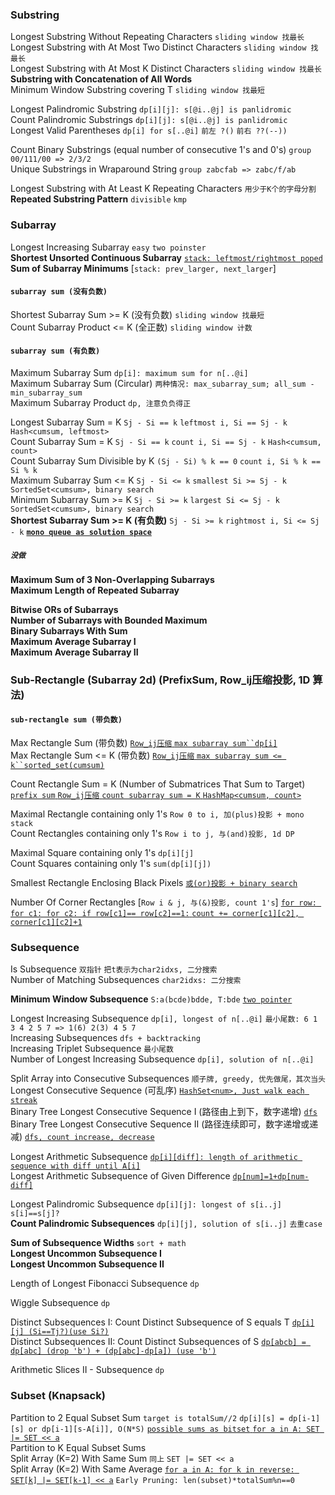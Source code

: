 ### Substring
Longest Substring Without Repeating Characters `sliding window 找最长`                          
Longest Substring with At Most Two Distinct Characters `sliding window 找最长`                          
Longest Substring with At Most K Distinct Characters  `sliding window 找最长`                           
**Substring with Concatenation of All Words**                            
Minimum Window Substring covering T  `sliding window 找最短`                          

Longest Palindromic Substring  `dp[i][j]: s[@i..@j] is panlidromic`                          
Count Palindromic Substrings   `dp[i][j]: s[@i..@j] is panlidromic`                          
Longest Valid Parentheses  `dp[i] for s[..@i]` `前左 ?()` `前右 ??(--))`         

Count Binary Substrings (equal number of consecutive 1's and 0's)  `group 00/111/00 => 2/3/2`                       
Unique Substrings in Wraparound String  `group zabcfab => zabc/f/ab`                         

Longest Substring with At Least K Repeating Characters  `用少于K个的字母分割`                         
**Repeated Substring Pattern** `divisible` `kmp`                          


### Subarray

Longest Increasing Subarray `easy` `two poinster`      
**Shortest Unsorted Continuous Subarray** [`stack: leftmost/rightmost poped`](https://leetcode.com/problems/shortest-unsorted-continuous-subarray/solution/)                           
**Sum of Subarray Minimums** [`stack: prev_larger, next_larger`]                 

#### `subarray sum (没有负数)`
Shortest Subarray Sum >= K (没有负数) `sliding window 找最短`                            
Count Subarray Product <= K (全正数)  `sliding window 计数`                           

#### `subarray sum (有负数)`

Maximum Subarray Sum  `dp[i]: maximum sum for n[..@i]`                           
Maximum Subarray Sum (Circular) `两种情况: max_subarray_sum; all_sum - min_subarray_sum`                           
Maximum Subarray Product  `dp, 注意负负得正`                           

Longest Subarray Sum = K  `Sj - Si == k` `leftmost i, Si == Sj - k` `Hash<cumsum, leftmost>`                                                   
Count Subarray Sum = K `Sj - Si == k` `count i, Si == Sj - k` `Hash<cumsum, count>`                          
Count Subarray Sum Divisible by K `(Sj - Si) % k == 0` `count i, Si % k == Si % k`                        
Maximum Subarray Sum <= K  `Sj - Si <= k` `smallest Si >= Sj - k ` `SortedSet<cumsum>, binary search`            
Minimum Subarray Sum >= K  `Sj - Si >= k` `largest Si <= Sj - k` `SortedSet<cumsum>, binary search`            
**Shortest Subarray Sum >= K (有负数)** `Sj - Si >= k` `rightmost i, Si <= Sj - k` [**`mono queue as solution space`**](https://leetcode.com/problems/shortest-subarray-with-sum-at-least-k/discuss/143726/C%2B%2BJavaPython-O(N)-Using-Deque)                          

##### `没做`

**Maximum Sum of 3 Non-Overlapping Subarrays**                           
**Maximum Length of Repeated Subarray**                          

**Bitwise ORs of Subarrays**                             
**Number of Subarrays with Bounded Maximum**                             
**Binary Subarrays With Sum**                            
**Maximum Average Subarray I**                           
**Maximum Average Subarray II**                          

             
### Sub-Rectangle  (Subarray 2d) (PrefixSum, Row_ij压缩投影, 1D 算法)

#### `sub-rectangle sum (带负数)`
Max Rectangle Sum (带负数) [`Row_ij压缩`  `max subarray sum``dp[i]`]()        
Max Rectangle Sum <= K (带负数) [`Row_ij压缩` `max subarray sum <= k``sorted_set(cumsum)`](https://leetcode.com/problems/max-sum-of-rectangle-no-larger-than-k/discuss/445540/Python-bisect-solution-(960ms-beat-71.25))        

Count Rectangle Sum = K (Number of Submatrices That Sum to Target) [`prefix sum` `Row_ij压缩` `count subarray sum = K` `HashMap<cumsum, count>`](https://leetcode.com/problems/number-of-submatrices-that-sum-to-target/discuss/344440/Simple-Python-DP-solution)

Maximal Rectangle containing only 1's `Row 0 to i, 加(plus)投影 + mono stack`     
Count Rectangles containing only 1's `Row i to j, 与(and)投影, 1d DP`      

Maximal Square containing only 1's `dp[i][j]`     
Count Squares containing only 1's `sum(dp[i][j])`      

Smallest Rectangle Enclosing Black Pixels [`或(or)投影 + binary search`](https://leetcode.com/problems/smallest-rectangle-enclosing-black-pixels/solution/)        
                          
Number Of Corner Rectangles [`Row i & j, 与(&)投影, count 1's`] [`for row: for c1: for c2: if row[c1]== row[c2]==1:` `count += corner[c1][c2], corner[c1][c2]+1`](https://leetcode.com/problems/number-of-corner-rectangles/solution/)       



### Subsequence
Is Subsequence  `双指针` `把t表示为char2idxs, 二分搜索`                        
Number of Matching Subsequences `char2idxs: 二分搜索`                        

**Minimum Window Subsequence**  `S:a(bcde)bdde, T:bde` [`two pointer`](https://leetcode.com/submissions/detail/289564316/)                        

Longest Increasing Subsequence  `dp[i], longest of n[..@i]` `最小尾数: 6 1 3 4 2 5 7 => 1(6) 2(3) 4 5 7`            
Increasing Subsequences  `dfs + backtracking`                       
Increasing Triplet Subsequence `最小尾数`                          
Number of Longest Increasing Subsequence  `dp[i], solution of n[..@i]`                          

Split Array into Consecutive Subsequences  `顺子牌, greedy, 优先做尾，其次当头`    
Longest Consecutive Sequence (可乱序) [`HashSet<num>, Just walk each streak`](https://leetcode.com/problems/longest-consecutive-sequence/discuss/41057/Simple-O(n)-with-Explanation-Just-walk-each-streak)         
Binary Tree Longest Consecutive Sequence I (路径由上到下，数字递增) [`dfs`](https://leetcode.com/problems/binary-tree-longest-consecutive-sequence/discuss/74468/Easy-Java-DFS-is-there-better-time-complexity-solution)         
Binary Tree Longest Consecutive Sequence II (路径连续即可，数字递增或递减) [`dfs, count increase, decrease`](https://leetcode.com/problems/binary-tree-longest-consecutive-sequence-ii/solution/)             

Longest Arithmetic Subsequence  [`dp[i][diff]: length of arithmetic sequence with diff until A[i]`](https://leetcode.com/problems/longest-arithmetic-sequence/discuss/274611/JavaC%2B%2BPython-DP)      
Longest Arithmetic Subsequence of Given Difference [`dp[num]=1+dp[num-diff]`]()    


Longest Palindromic Subsequence  `dp[i][j]: longest of s[i..j]` `s[i]==s[j]?`                      
**Count Palindromic Subsequences**  `dp[i][j], solution of s[i..j]` `去重case`                          


**Sum of Subsequence Widths**  `sort + math`                                                   
**Longest Uncommon Subsequence I**           
**Longest Uncommon Subsequence II**                         

Length of Longest Fibonacci Subsequence  `dp`                       

Wiggle Subsequence  `dp`                        

Distinct Subsequences I: Count Distinct Subsequence of S equals T [`dp[i][j] (Si==Tj?)(use Si?)`]()                         
Distinct Subsequences II: Count Distinct Subsequences of S   [`dp[abcb] = dp[abc] (drop 'b') + (dp[abc]-dp[a]) (use 'b')`](https://leetcode.com/problems/distinct-subsequences-ii/solution/)                          
  
Arithmetic Slices II - Subsequence `dp`                         

### Subset (Knapsack)

Partition to 2 Equal Subset Sum `target is totalSum//2` `dp[i][s] = dp[i-1][s] or dp[i-1][s-A[i]], O(N*S)` [`possible sums as bitset` `for a in A: SET |= SET << a`](https://leetcode.com/problems/partition-equal-subset-sum/discuss/90590/Simple-C++-4-line-solution-using-a-bitset/94973)     
Partition to K Equal Subset Sums               
Split Array (K=2) With Same Sum `同上` `SET |= SET << a`        
Split Array (K=2) With Same Average [`for a in A: for k in reverse: SET[k] |= SET[k-1] << a`](https://leetcode.com/problems/split-array-with-same-average/discuss/120842/DP-with-bitset-over-*sum*-(fast-PythonRuby-decent-C++)/420312) `Early Pruning: len(subset)*totalSum%n==0`     
